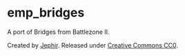 emp_bridges
===========

A port of Bridges from Battlezone II.

Created by [Jephir](http://www.jephir.name). Released under
[Creative Commons CC0](http://creativecommons.org/publicdomain/zero/1.0/).